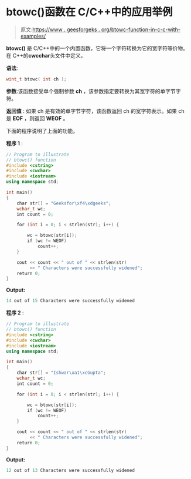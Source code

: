 # btowc()函数在 C/C++中的应用举例

> 原文:[https://www . geesforgeks . org/btowc-function-in-c-c-with-examples/](https://www.geeksforgeeks.org/btowc-function-in-c-c-with-examples/)

**btowc()** 是 C/C++中的一个内置函数，它将一个字符转换为它的宽字符等价物。在 C++的**cwcchar**头文件中定义。

**语法**:

```cpp
wint_t btowc( int ch );
```

**参数**:该函数接受单个强制参数 **ch** ，该参数指定要转换为其宽字符的单字节字符。

**返回值** :
如果 ch 是有效的单字节字符，该函数返回 ch 的宽字符表示。如果 ch 是 **EOF** ，则返回 **WEOF** 。

下面的程序说明了上面的功能。

**程序 1** :

```cpp
// Program to illustrate
// btowc() function
#include <cstring>
#include <cwchar>
#include <iostream>
using namespace std;

int main()
{
    char str[] = "Geeksfor\xf4\xdgeeks";
    wchar_t wc;
    int count = 0;

    for (int i = 0; i < strlen(str); i++) {

        wc = btowc(str[i]);
        if (wc != WEOF)
            count++;
    }

    cout << count << " out of " << strlen(str)
         << " Characters were successfully widened";
    return 0;
}
```

**Output:**

```cpp
14 out of 15 Characters were successfully widened

```

**程序 2** :

```cpp
// Program to illustrate
// btowc() function
#include <cstring>
#include <cwchar>
#include <iostream>
using namespace std;

int main()
{
    char str[] = "Ishwar\xa1\xcGupta";
    wchar_t wc;
    int count = 0;

    for (int i = 0; i < strlen(str); i++) {

        wc = btowc(str[i]);
        if (wc != WEOF)
            count++;
    }

    cout << count << " out of " << strlen(str)
         << " Characters were successfully widened";
    return 0;
}
```

**Output:**

```cpp
12 out of 13 Characters were successfully widened

```